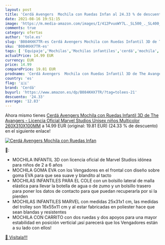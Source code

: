 ```yaml
---
layout: post
title: 'Cerdá Avengers  Mochila con Ruedas Infan al 24.33 % de descuento'
date: 2021-08-16 19:51:15
image: 'https://m.media-amazon.com/images/I/412PvuoWY7L._SL500_._SL400_.jpg'
comments: true
category: ofertas
author: 'tole.es'
slug: 'B084KHX7TR-es Cerdá Avengers Mochila con Ruedas Infantil 3D de The...'
sku: 'B084KHX7TR-es'
tags: [ 'Equipaje','Mochilas','Mochilas infantiles','cerdá','mochila', ]
actualPrice: 14.99 EUR
currency: EUR
price: 14.99
comparePrice: 19.81 EUR
prodname: 'Cerdá Avengers  Mochila con Ruedas Infantil 3D de The Avangers - Licencia Oficial Marvel Studios Unisex niños  Multicolor  260X310X100MM'
country: 'es'
flag: '🇪🇸'
brand: 'Cerdá'
buyurl: 'https://www.amazon.es/dp/B084KHX7TR/?tag=tolees-21'
descuento: '24.33'
average: '12.83'
---
```


Ahora mismo tienes [Cerdá Avengers  Mochila con Ruedas Infantil 3D de The Avangers - Licencia Oficial Marvel Studios Unisex niños  Multicolor  260X310X100MM](https://www.amazon.es/dp/B084KHX7TR/?tag=tolees-21) a 14.99 EUR (original: 19.81 EUR) (24.33 %  de descuento) en el siguiente enlace!

[![Cerdá Avengers  Mochila con Ruedas Infan](https://m.media-amazon.com/images/I/412PvuoWY7L._SL500_._SL400_.jpg)](https://www.amazon.es/dp/B084KHX7TR/?tag=tolees-21)

🔎:

- MOCHILA INFANTIL 3D con licencia oficial de Marvel Studios idónea para niños de 2 a 6 años
- MOCHILA GOMA EVA con los Vengadores en el frontal con diseño sobre goma EVA para que sea suave y blandito al tacto
- MOCHILAS INFANTILES PARA EL COLE con un bolsillo lateral de malla elástica para llevar la botella de agua o de zumo y un bolsillo trasero para poner los datos de contacto para que puedan recuperarla por si la pierden
- MOCHILAS INFANTILES MARVEL con medidas 25x31x1 cm, las medidas del trolley son 16x55x11 cm y al estar fabricadas en poliester hace que sean blandas y resistentes
- MOCHILA CON CARRITO con dos ruedas y dos apoyos para una mayor estabilidad en posición verticial ¡así parecerá que los Vengadores están a su lado con ellos!

[🛒 Visítala!!!](https://www.amazon.es/dp/B084KHX7TR/?tag=tolees-21)
